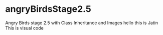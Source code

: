 # angryBirdsStage2.5
Angry Birds stage 2.5 with Class Inheritance and Images
hello this is Jatin
This is visual code
